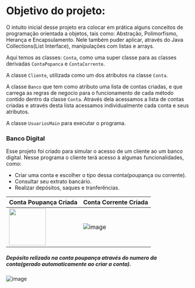# Objetivo do projeto:
O intuito inicial desse projeto era colocar em prática alguns conceitos de programação orientada a objetos, tais como: Abstração, Polimorfismo,
Herança e Encapsulamento. Nele também puder aplicar, através do Java Collections(List Interface), manipulações com listas e arrays.

Aqui temos as classes: `Conta`, como uma super classe para as classes derivadas `ContaPopanca` e `ContaCorrente`.


A classe `Cliente`, utilizada como um dos atributos na classe `Conta`.


A classe `Banco` que tem como atributo uma lista de contas criadas, e que carrega as regras de negocio para o funcionamento de cada método contido dentro da classe `Conta`. Através dela acessamos a lista
de contas criadas e através desta lista acessamos individualmente cada conta e seus atributos.

A classe `UsuariosMain` para executar o programa. 

### Banco Digital
Esse projeto foi criado para simular o acesso de um cliente ao um banco digital. 
Nesse programa o cliente terá acesso à algumas funcionalidades, como: 
- Criar uma conta e escolher o tipo dessa conta(poupança ou corrente).
- Consultar seu extrato bancário.
- Realizar depósitos, saques e tranferências.

| Conta Poupança Criada | Conta Corrente Criada |
|----------|----------|
| <img src = "https://github.com/user-attachments/assets/8dbd9eb4-e38b-4aa2-8503-1562e65f502f" width= "100px"> | ![image](https://github.com/user-attachments/assets/55485b94-174f-456d-a6d8-96804be8081c)

##### Depósito relizado na conta poupança através do numero da conta(gerado automaticamente ao criar a conta).
![image](https://github.com/user-attachments/assets/081e7189-7b07-4d74-9f8d-2ba007192977)





